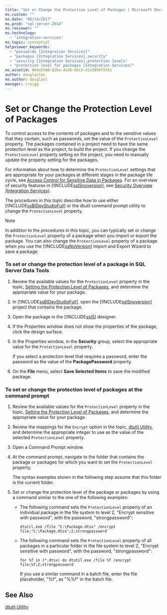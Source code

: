```yaml
---
title: "Set or Change the Protection Level of Packages | Microsoft Docs"
ms.custom: ""
ms.date: "06/14/2017"
ms.prod: "sql-server-2014"
ms.reviewer: ""
ms.technology: 
  - "integration-services"
ms.topic: conceptual
helpviewer_keywords: 
  - "passwords [Integration Services]"
  - "packages [Integration Services],security"
  - "security [Integration Services],protection levels"
  - "protection level for packages [Integration Services]"
ms.assetid: 904a5580-82ba-4a26-b0c5-d1c989975f61
author: douglaslms
ms.author: douglasl
manager: craigg
---
```

# Set or Change the Protection Level of Packages
  To control access to the contents of packages and to the sensitive values that they contain, such as passwords, set the value of the `ProtectionLevel` property. The packages contained in a project need to have the same protection level as the project, to build the project. If you change the `ProtectionLevel` property setting on the project, you need to manually update the property setting for the packages.  
  
 For information about how to determine the `ProtectionLevel` settings that are appropriate for your packages at different stages in the package life cycle, see [Access Control for Sensitive Data in Packages](security/access-control-for-sensitive-data-in-packages.md). For an overview of security features in [!INCLUDE[ssISnoversion](../includes/ssisnoversion-md.md)], see [Security Overview &#40;Integration Services&#41;](security/security-overview-integration-services.md).  
  
 The procedures in this topic describe how to use either [!INCLUDE[ssBIDevStudioFull](../includes/ssbidevstudiofull-md.md)] or the dtutil command prompt utility to change the `ProtectionLevel` property.  
  
> [!NOTE]  
>  In addition to the procedures in this topic, you can typically set or change the `ProtectionLevel` property of a package when you import or export the package. You can also change the `ProtectionLevel` property of a package when you use the [!INCLUDE[ssNoVersion](../includes/ssnoversion-md.md)] Import and Export Wizard to save a package.  
  
### To set or change the protection level of a package in SQL Server Data Tools  
  
1.  Review the available values for the `ProtectionLevel` property in the topic, [Setting the Protection Level of Packages](security/access-control-for-sensitive-data-in-packages.md), and determine the appropriate value for your package.  
  
2.  In [!INCLUDE[ssBIDevStudioFull](../includes/ssbidevstudiofull-md.md)], open the [!INCLUDE[ssISnoversion](../includes/ssisnoversion-md.md)] project that contains the package.  
  
3.  Open the package in the [!INCLUDE[ssIS](../includes/ssis-md.md)] designer.  
  
4.  If the Properties window does not show the properties of the package, click the design surface.  
  
5.  In the Properties window, in the **Security** group, select the appropriate value for the `ProtectionLevel` property.  
  
     If you select a protection level that requires a password, enter the password as the value of the **PackagePassword** property.  
  
6.  On the **File** menu, select **Save Selected Items** to save the modified package.  
  
### To set or change the protection level of packages at the command prompt  
  
1.  Review the available values for the `ProtectionLevel` property in the topic, [Setting the Protection Level of Packages](security/access-control-for-sensitive-data-in-packages.md), and determine the appropriate value for your package.  
  
2.  Review the mappings for the `Encrypt` option in the topic, [dtutil Utility](dtutil-utility.md), and determine the appropriate integer to use as the value of the selected `ProtectionLevel` property.  
  
3.  Open a Command Prompt window.  
  
4.  At the command prompt, navigate to the folder that contains the package or packages for which you want to set the `ProtectionLevel` property.  
  
     The syntax examples shown in the following step assume that this folder is the current folder.  
  
5.  Set or change the protection level of the package or packages by using a command similar to the one of the following examples:  
  
    -   The following command sets the `ProtectionLevel` property of an individual package in the file system to level 2, "Encrypt sensitive with password", with the password, "strongpassword":  
  
         `dtutil.exe /file "C:\Package.dtsx" /encrypt file;"C:\Package.dtsx";2;strongpassword`  
  
    -   The following command sets the `ProtectionLevel` property of all packages in a particular folder in the file system to level 2, "Encrypt sensitive with password", with the password, "strongpassword":  
  
         `for %f in (*.dtsx) do dtutil.exe /file %f /encrypt file;%f;2;strongpassword`  
  
         If you use a similar command in a batch file, enter the file placeholder, "%f", as "%%f" in the batch file.  
  
## See Also  
 [dtutil Utility](dtutil-utility.md)  
  
  

